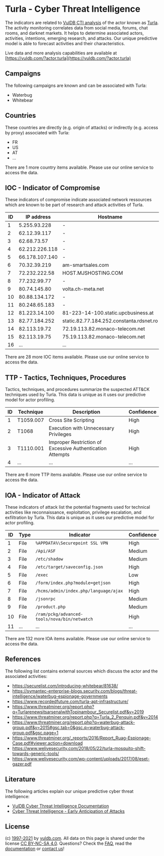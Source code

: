 # Turla - Cyber Threat Intelligence

The indicators are related to [VulDB CTI analysis](https://vuldb.com/?doc.cti) of the actor known as [Turla](https://vuldb.com/?actor.turla). The activity monitoring correlates data from social media, forums, chat rooms, and darknet markets. It helps to determine associated actors, activities, intentions, emerging research, and attacks. Our unique predictive model is able to forecast activities and their characteristics.

Live data and more analysis capabilities are available at [https://vuldb.com/?actor.turla](https://vuldb.com/?actor.turla)

## Campaigns

The following campaigns are known and can be associated with Turla:

* Waterbug
* Whitebear

## Countries

These countries are directly (e.g. origin of attacks) or indirectly (e.g. access by proxy) associated with Turla:

* FR
* US
* AT
* ...

There are 1 more country items available. Please use our online service to access the data.

## IOC - Indicator of Compromise

These indicators of compromise indicate associated network ressources which are known to be part of research and attack activities of Turla.

ID | IP address | Hostname | Confidence
-- | ---------- | -------- | ----------
1 | 5.255.93.228 | - | High
2 | 62.12.39.117 | - | High
3 | 62.68.73.57 | - | High
4 | 62.212.226.118 | - | High
5 | 66.178.107.140 | - | High
6 | 70.32.39.219 | am-smartsales.com | High
7 | 72.232.222.58 | HOST.MJSHOSTING.COM | High
8 | 77.232.99.77 | - | High
9 | 80.74.145.80 | volta.ch-meta.net | High
10 | 80.88.134.172 | - | High
11 | 80.248.65.183 | - | High
12 | 81.223.14.100 | 81-223-14-100.static.upcbusiness.at | High
13 | 82.77.184.252 | static.82.77.184.252.constanta.rdsnet.ro | High
14 | 82.113.19.72 | 72.19.113.82.monaco-telecom.net | High
15 | 82.113.19.75 | 75.19.113.82.monaco-telecom.net | High
16 | ... | ... | ...

There are 28 more IOC items available. Please use our online service to access the data.

## TTP - Tactics, Techniques, Procedures

Tactics, techniques, and procedures summarize the suspected ATT&CK techniques used by Turla. This data is unique as it uses our predictive model for actor profiling.

ID | Technique | Description | Confidence
-- | --------- | ----------- | ----------
1 | T1059.007 | Cross Site Scripting | High
2 | T1068 | Execution with Unnecessary Privileges | High
3 | T1110.001 | Improper Restriction of Excessive Authentication Attempts | High
4 | ... | ... | ...

There are 6 more TTP items available. Please use our online service to access the data.

## IOA - Indicator of Attack

These indicators of attack list the potential fragments used for technical activities like reconnaissance, exploitation, privilege escalation, and exfiltration by Turla. This data is unique as it uses our predictive model for actor profiling.

ID | Type | Indicator | Confidence
-- | ---- | --------- | ----------
1 | File | `%APPDATA%\Securepoint SSL VPN` | High
2 | File | `/Api/ASF` | Medium
3 | File | `/etc/shadow` | Medium
4 | File | `/etc/target/saveconfig.json` | High
5 | File | `/exec` | Low
6 | File | `/form/index.php?module=getjson` | High
7 | File | `/hcms/admin/index.php/language/ajax` | High
8 | File | `/jsonrpc` | Medium
9 | File | `/product.php` | Medium
10 | File | `/ram/pckg/advanced-tools/nova/bin/netwatch` | High
11 | ... | ... | ...

There are 132 more IOA items available. Please use our online service to access the data.

## References

The following list contains external sources which discuss the actor and the associated activities:

* https://securelist.com/introducing-whitebear/81638/
* https://symantec-enterprise-blogs.security.com/blogs/threat-intelligence/waterbug-espionage-governments
* https://www.recordedfuture.com/turla-apt-infrastructure/
* https://www.threatminer.org/report.php?q=TurlarenewsitsarsenalwithTopinambour_Securelist.pdf&y=2019
* https://www.threatminer.org/report.php?q=Turla_2_Penquin.pdf&y=2014
* https://www.threatminer.org/report.php?q=waterbug-attack-group.pdf&y=2015#gsc.tab=0&gsc.q=waterbug-attack-group.pdf&gsc.page=1
* https://www.threatminer.org/_reports/2016/Report_Ruag-Espionage-Case.pdf#viewer.action=download
* https://www.welivesecurity.com/2018/05/22/turla-mosquito-shift-towards-generic-tools/
* https://www.welivesecurity.com/wp-content/uploads/2017/08/eset-gazer.pdf

## Literature

The following articles explain our unique predictive cyber threat intelligence:

* [VulDB Cyber Threat Intelligence Documentation](https://vuldb.com/?doc.cti)
* [Cyber Threat Intelligence - Early Anticipation of Attacks](https://www.scip.ch/en/?labs.20201022)

## License

(c) [1997-2021](https://vuldb.com/?doc.changelog) by [vuldb.com](https://vuldb.com/?doc.about). All data on this page is shared under the license [CC BY-NC-SA 4.0](https://creativecommons.org/licenses/by-nc-sa/4.0/). Questions? Check the [FAQ](https://vuldb.com/?doc.faq), read the [documentation](https://vuldb.com/?doc) or [contact us](https://vuldb.com/?contact)!
